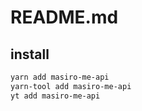 # README.md

    

## install

```bash
yarn add masiro-me-api
yarn-tool add masiro-me-api
yt add masiro-me-api
```

